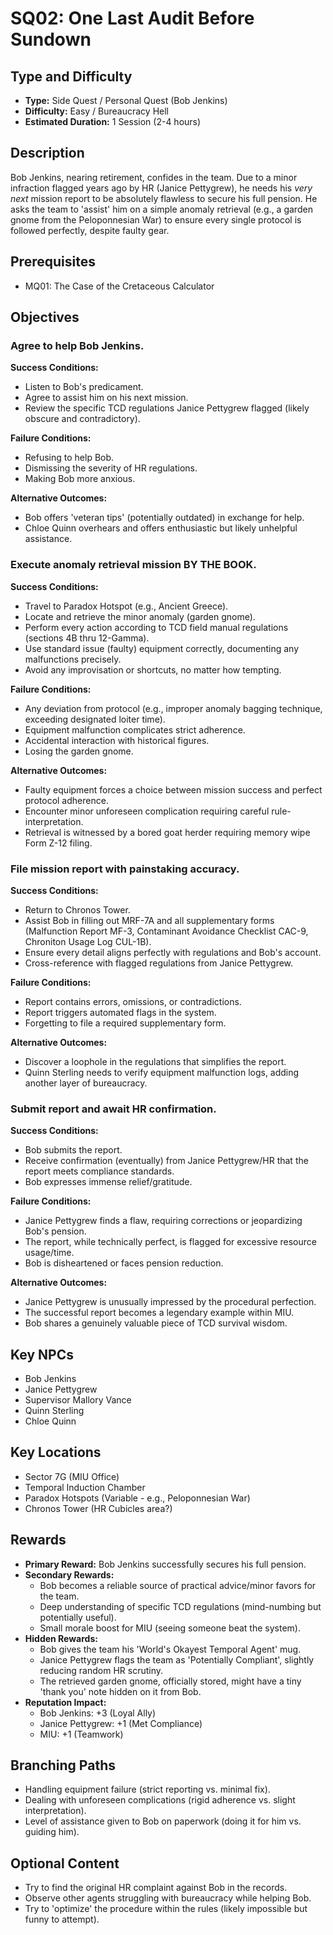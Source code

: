 # SQ02: One Last Audit Before Sundown

## Type and Difficulty
- **Type:** Side Quest / Personal Quest (Bob Jenkins)
- **Difficulty:** Easy / Bureaucracy Hell
- **Estimated Duration:** 1 Session (2-4 hours)

## Description
Bob Jenkins, nearing retirement, confides in the team. Due to a minor infraction flagged years ago by HR (Janice Pettygrew), he needs his *very next* mission report to be absolutely flawless to secure his full pension. He asks the team to 'assist' him on a simple anomaly retrieval (e.g., a garden gnome from the Peloponnesian War) to ensure every single protocol is followed perfectly, despite faulty gear.

## Prerequisites
- MQ01: The Case of the Cretaceous Calculator

## Objectives
### Agree to help Bob Jenkins.

**Success Conditions:**
- Listen to Bob's predicament.
- Agree to assist him on his next mission.
- Review the specific TCD regulations Janice Pettygrew flagged (likely obscure and contradictory).

**Failure Conditions:**
- Refusing to help Bob.
- Dismissing the severity of HR regulations.
- Making Bob more anxious.

**Alternative Outcomes:**
- Bob offers 'veteran tips' (potentially outdated) in exchange for help.
- Chloe Quinn overhears and offers enthusiastic but likely unhelpful assistance.
### Execute anomaly retrieval mission BY THE BOOK.

**Success Conditions:**
- Travel to Paradox Hotspot (e.g., Ancient Greece).
- Locate and retrieve the minor anomaly (garden gnome).
- Perform every action according to TCD field manual regulations (sections 4B thru 12-Gamma).
- Use standard issue (faulty) equipment correctly, documenting any malfunctions precisely.
- Avoid any improvisation or shortcuts, no matter how tempting.

**Failure Conditions:**
- Any deviation from protocol (e.g., improper anomaly bagging technique, exceeding designated loiter time).
- Equipment malfunction complicates strict adherence.
- Accidental interaction with historical figures.
- Losing the garden gnome.

**Alternative Outcomes:**
- Faulty equipment forces a choice between mission success and perfect protocol adherence.
- Encounter minor unforeseen complication requiring careful rule-interpretation.
- Retrieval is witnessed by a bored goat herder requiring memory wipe Form Z-12 filing.
### File mission report with painstaking accuracy.

**Success Conditions:**
- Return to Chronos Tower.
- Assist Bob in filling out MRF-7A and all supplementary forms (Malfunction Report MF-3, Contaminant Avoidance Checklist CAC-9, Chroniton Usage Log CUL-1B).
- Ensure every detail aligns perfectly with regulations and Bob's account.
- Cross-reference with flagged regulations from Janice Pettygrew.

**Failure Conditions:**
- Report contains errors, omissions, or contradictions.
- Report triggers automated flags in the system.
- Forgetting to file a required supplementary form.

**Alternative Outcomes:**
- Discover a loophole in the regulations that simplifies the report.
- Quinn Sterling needs to verify equipment malfunction logs, adding another layer of bureaucracy.
### Submit report and await HR confirmation.

**Success Conditions:**
- Bob submits the report.
- Receive confirmation (eventually) from Janice Pettygrew/HR that the report meets compliance standards.
- Bob expresses immense relief/gratitude.

**Failure Conditions:**
- Janice Pettygrew finds a flaw, requiring corrections or jeopardizing Bob's pension.
- The report, while technically perfect, is flagged for excessive resource usage/time.
- Bob is disheartened or faces pension reduction.

**Alternative Outcomes:**
- Janice Pettygrew is unusually impressed by the procedural perfection.
- The successful report becomes a legendary example within MIU.
- Bob shares a genuinely valuable piece of TCD survival wisdom.

## Key NPCs
- Bob Jenkins
- Janice Pettygrew
- Supervisor Mallory Vance
- Quinn Sterling
- Chloe Quinn

## Key Locations
- Sector 7G (MIU Office)
- Temporal Induction Chamber
- Paradox Hotspots (Variable - e.g., Peloponnesian War)
- Chronos Tower (HR Cubicles area?)

## Rewards
- **Primary Reward:** Bob Jenkins successfully secures his full pension.
- **Secondary Rewards:**
  - Bob becomes a reliable source of practical advice/minor favors for the team.
  - Deep understanding of specific TCD regulations (mind-numbing but potentially useful).
  - Small morale boost for MIU (seeing someone beat the system).
- **Hidden Rewards:**
  - Bob gives the team his 'World's Okayest Temporal Agent' mug.
  - Janice Pettygrew flags the team as 'Potentially Compliant', slightly reducing random HR scrutiny.
  - The retrieved garden gnome, officially stored, might have a tiny 'thank you' note hidden on it from Bob.
- **Reputation Impact:**
  - Bob Jenkins: +3 (Loyal Ally)
  - Janice Pettygrew: +1 (Met Compliance)
  - MIU: +1 (Teamwork)

## Branching Paths
- Handling equipment failure (strict reporting vs. minimal fix).
- Dealing with unforeseen complications (rigid adherence vs. slight interpretation).
- Level of assistance given to Bob on paperwork (doing it for him vs. guiding him).

## Optional Content
- Try to find the original HR complaint against Bob in the records.
- Observe other agents struggling with bureaucracy while helping Bob.
- Try to 'optimize' the procedure within the rules (likely impossible but funny to attempt).
